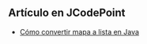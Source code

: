 ## Artículo en JCodePoint
* [Cómo convertir mapa a lista en Java](https://jcodepoint.com/java/como-convertir-mapa-a-lista-en-java/)
